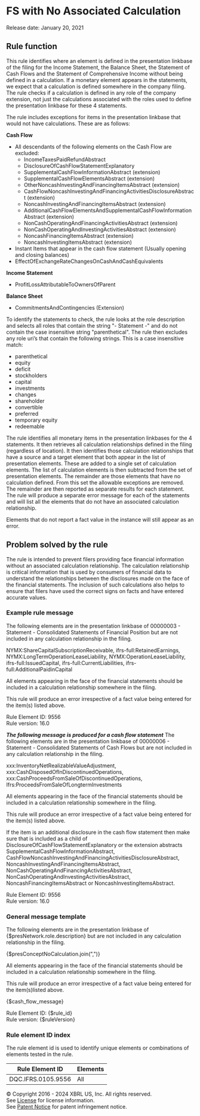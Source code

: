 # FS with No Associated Calculation  
Release date: January 20, 2021   
  
## Rule function
This rule identifies where an element is defined in the presentation linkbase of the filing for the Income Statement, the Balance Sheet, the Statement of Cash Flows and the Statement of Comprehensive Income without being defined in a calculation.   If a monetary element appears in the statements, we expect that a calculation is defined somewhere in the company filing. The rule checks if a calculation is defined in any role of the company extension, not just the calculations associated with the roles used to define the presentation linkbase for these 4 statements.

The rule includes exceptions for items in the presentation linkbase that would not have calculations.  These are as follows:

**Cash Flow**

*   All descendants of the following elements on the Cash Flow are excluded:
    *   IncomeTaxesPaidRefundAbstract
    *   DisclosureOfCashFlowStatementExplanatory
    *   SupplementalCashFlowInformationAbstract (extension)
    *   SupplementalCashFlowElementsAbstract (extension)
    *   OtherNoncashInvestingAndFinancingItemsAbstract (extension)
    *   CashFlowNoncashInvestingAndFinancingActivitiesDisclosureAbstract (extension)
    *   NoncashInvestingAndFinancingItemsAbstract (extension)
    *   AdditionalCashFlowElementsAndSupplementalCashFlowInformationAbstract (extension)
    *   NonCashOperatingAndFinancingActivitiesAbstract (extension)
    *   NonCashOperatingAndInvestingActivitiesAbstract (extension)
    *   NoncashFinancingItemsAbstract (extension) 
    *   NoncashInvestingItemsAbstract (extension)
*   Instant Items that appear in the cash flow statement (Usually opening and closing balances)
*   EffectOfExchangeRateChangesOnCashAndCashEquivalents

**Income Statement**

*   ProfitLossAttributableToOwnersOfParent

**Balance Sheet**

*   CommitmentsAndContingencies (Extension)

To identify the statements to check, the rule looks at the role description and selects all roles that contain the string "- Statement -" and do not contain the case insensitive string "parenthetical".  The rule then excludes any role uri’s that contain the following strings.  This is a case insensitive match:

*   parenthetical
*   equity
*   deficit
*   stockholders
*   capital
*   investments
*   changes
*   shareholder
*   convertible
*   preferred
*   temporary equity
*   redeemable

The rule identifies all monetary items in the presentation linkbases for the 4 statements. It then retrieves all calculation relationships defined in the filing (regardless of location). It then identifies those calculation relationships that have a source and a target element that both appear in the list of presentation elements. These are added to a single set of calculation elements.  The list of calculation elements is then subtracted from the set of presentation elements. The remainder are those elements that have no calculation defined. From this set the allowable exceptions are removed. The remainder are then reported as separate results for each statement. The rule will produce a separate error message for each of the statements and will list all the elements that do not have an associated calculation relationship.

Elements that do not report a fact value in the instance will still appear as an error.

## Problem solved by the rule
The rule is intended to prevent filers providing face financial information without an associated calculation relationship. The calculation relationship is critical information that is used by consumers of financial data to understand the relationships between the disclosures made on the face of the financial statements.  The inclusion of such calculations also helps to ensure that filers have used the correct signs on facts and have entered accurate values.   

### Example rule message  
The following elements are in the presentation linkbase of 00000003 - Statement - Consolidated Statements of Financial Position but are not included in any calculation relationship in the filing.

NYMX:ShareCapitalSubscriptionReceivable,
ifrs-full:RetainedEarnings,
NYMX:LongTermOperationLeaseLiability,
NYMX:OperationLeaseLiability,
ifrs-full:IssuedCapital,
ifrs-full:CurrentLiabilities,
ifrs-full:AdditionalPaidinCapital

All elements appearing in the face of the financial statements should be included in a calculation relationship somewhere in the filing.

This rule will produce an error irrespective of a fact value being entered for the item(s) listed above.

Rule Element ID: 9556  
Rule version: 16.0

**_The following message is produced for a cash flow statement_**
The following elements are in the presentation linkbase of 00000006 - Statement - Consolidated Statements of Cash Flows but are not included in any calculation relationship in the filing.

xxx:InventoryNetRealizableValueAdjustment,
xxx:CashDisposedOfInDiscontinuedOperations,
xxx:CashProceedsFromSaleOfDiscontinuedOperations,
Ifrs:ProceedsFromSaleOfLongtermInvestments

All elements appearing in the face of the financial statements should be included in a calculation relationship somewhere in the filing.

This rule will produce an error irrespective of a fact value being entered for the item(s) listed above.

If the item is an additional disclosure in the cash flow statement then make sure that is included as a child of DisclosureOfCashFlowStatementExplanatory or the extension abstracts  SupplementalCashFlowInformationAbstract, CashFlowNoncashInvestingAndFinancingActivitiesDisclosureAbstract, NoncashInvestingAndFinancingItemsAbstract, NonCashOperatingAndFinancingActivitiesAbstract, NonCashOperatingAndInvestingActivitiesAbstract, NoncashFinancingItemsAbstract or NoncashInvestingItemsAbstract.  
  
Rule Element ID: 9556  
Rule version: 16.0
  
### General message template  
The following elements are in the presentation linkbase of {$presNetwork.role.description} but are not included in any calculation relationship in the filing.

{$presConceptNoCalculation.join(",")}

All elements appearing in the face of the financial statements should be included in a calculation relationship somewhere in the filing.

This rule will produce an error irrespective of a fact value being entered for the item(s)listed above.

{$cash_flow_message}

Rule Element ID: {$rule_id}  
Rule version: {$ruleVersion}
  
### Rule element ID index  
The rule element id is used to identify unique elements or combinations of elements tested in the rule.

|Rule Element ID|Elements|  
|--------|--------|  
|DQC.IFRS.0105.9556|All|

  
© Copyright 2016 - 2024 XBRL US, Inc. All rights reserved.   
See [License](https://xbrl.us/dqc-license) for license information.  
See [Patent Notice](https://xbrl.us/dqc-patent) for patent infringement notice.  
